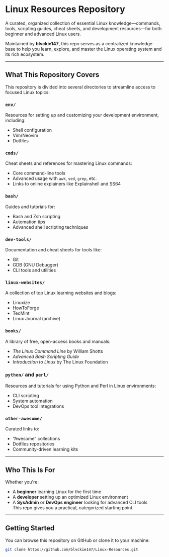 #  Linux Resources Repository

A curated, organized collection of essential Linux knowledge—commands, tools, scripting guides, cheat sheets, and development resources—for both beginner and advanced Linux users.

Maintained by **blvckie147**, this repo serves as a centralized knowledge base to help you learn, explore, and master the Linux operating system and its rich ecosystem.

---

##  What This Repository Covers

This repository is divided into several directories to streamline access to focused Linux topics:

###  `env/`
Resources for setting up and customizing your development environment, including:
- Shell configuration
- Vim/Neovim
- Dotfiles

###  `cmds/`
Cheat sheets and references for mastering Linux commands:
- Core command-line tools
- Advanced usage with `awk`, `sed`, `grep`, etc.
- Links to online explainers like Explainshell and SS64

###  `bash/`
Guides and tutorials for:
- Bash and Zsh scripting
- Automation tips
- Advanced shell scripting techniques

###  `dev-tools/`
Documentation and cheat sheets for tools like:
- Git
- GDB (GNU Debugger)
- CLI tools and utilities

###  `linux-websites/`
A collection of top Linux learning websites and blogs:
- Linuxize
- HowToForge
- TecMint
- Linux Journal (archive)

###  `books/`
A library of free, open-access books and manuals:
- *The Linux Command Line* by William Shotts
- *Advanced Bash Scripting Guide*
- *Introduction to Linux* by The Linux Foundation

###  `python/` and  `perl/`
Resources and tutorials for using Python and Perl in Linux environments:
- CLI scripting
- System automation
- DevOps tool integrations

###  `other-awesome/`
Curated links to:
- “Awesome” collections
- Dotfiles repositories
- Community-driven learning kits

---

##  Who This Is For

Whether you're:
- A **beginner** learning Linux for the first time
- A **developer** setting up an optimized Linux environment
- A **SysAdmin** or **DevOps engineer** looking for advanced CLI tools  
This repo gives you a practical, categorized starting point.

---

##  Getting Started

You can browse this repository on GitHub or clone it to your machine:

```bash
git clone https://github.com/blvckie147/Linux-Resources.git
